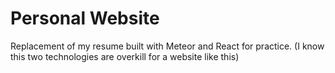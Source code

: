 # Personal Website

Replacement of my resume built with Meteor and React for practice. (I know this two technologies are overkill for a website like this)
